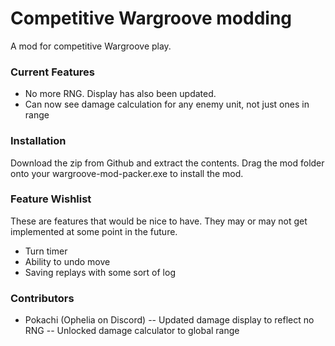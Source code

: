 # Competitive Wargroove modding
A mod for competitive Wargroove play. 

### Current Features
- No more RNG. Display has also been updated. 
- Can now see damage calculation for any enemy unit, not just ones in range

### Installation
Download the zip from Github and extract the contents. Drag the mod folder onto your wargroove-mod-packer.exe to install the mod. 

### Feature Wishlist
These are features that would be nice to have. They may or may not get implemented at some point in the future. 
- Turn timer
- Ability to undo move
- Saving replays with some sort of log

### Contributors

- Pokachi (Ophelia on Discord)
-- Updated damage display to reflect no RNG
-- Unlocked damage calculator to global range
